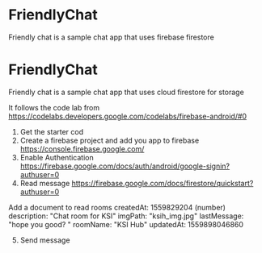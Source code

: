 # FriendlyChat
Friendly chat is a sample chat app that uses firebase firestore 

# FriendlyChat
Friendly chat is a sample chat app that uses cloud firestore for storage

It follows the code lab from https://codelabs.developers.google.com/codelabs/firebase-android/#0 

1. Get the starter cod
2. Create a firebase project and add you app to firebase https://console.firebase.google.com/
3. Enable Authentication https://firebase.google.com/docs/auth/android/google-signin?authuser=0
4. Read message https://firebase.google.com/docs/firestore/quickstart?authuser=0

  Add a document to read
    rooms
      createdAt: 1559829204 (number)
      description: "Chat room for KSI"
      imgPath: "ksih_img.jpg"
      lastMessage: "hope you good? "
      roomName: "KSI Hub"
      updatedAt: 1559898046860
      
5. Send message
